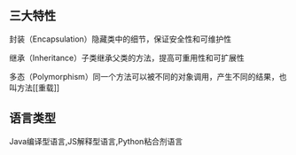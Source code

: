 ## 三大特性

封装（Encapsulation）隐藏类中的细节，保证安全性和可维护性

继承（Inheritance）子类继承父类的方法，提高可重用性和可扩展性

多态（Polymorphism）同一个方法可以被不同的对象调用，产生不同的结果，也叫方法[[重载]]

## 语言类型

Java编译型语言,JS解释型语言,Python粘合剂语言